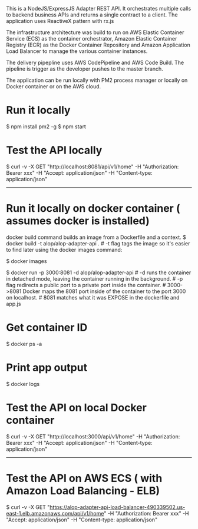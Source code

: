 This is a NodeJS/ExpressJS Adapter REST API. It orchestrates multiple calls to backend business APIs and returns a single contract to a client. The application uses ReactiveX pattern with rx.js

The infrastructure architecture was build to run on AWS Elastic Container Service (ECS) as the container orchestrator, Amazon Elastic Container Registry (ECR) as the Docker Container Repository and Amazon Application Load Balancer to manage the various container instances.

The delivery pipepline uses AWS CodePipeline and AWS Code Build. The pipeline is trigger as the developer pushes to the master branch.


The application can be run locally with PM2 process manager or locally on Docker container or on the AWS cloud.


# Run it locally
$ npm install pm2 -g
$ npm start

# Test the API locally
$ curl -v -X GET "http://localhost:8081/api/v1/home" -H "Authorization: Bearer xxx" -H "Accept: application/json" -H "Content-type: application/json" 

-------------------------
# Run it locally on docker container ( assumes docker is installed)
docker build command builds an image from a Dockerfile and a context. 
$ docker build -t alop/alop-adapter-api .
	# -t flag tags the image so it's easier to find later using the docker images command:

$ docker images

$ docker run -p 3000:8081 -d alop/alop-adapter-api
	# -d runs the container in detached mode, leaving the container running in the background.
	# -p flag redirects a public port to a private port inside the container.
	# 3000->8081 Docker maps the 8081 port inside of the container to the port 3000 on localhost.
	# 8081 matches what it was EXPOSE in the dockerfile and app.js

# Get container ID
$ docker ps -a

# Print app output
$ docker logs <container id>


# Test the API on local Docker container
$ curl -v -X GET "http://localhost:3000/api/v1/home" -H "Authorization: Bearer xxx" -H "Accept: application/json" -H "Content-type: application/json" 

------------------------------
 
# Test the API on AWS ECS ( with Amazon Load Balancing - ELB)
$ curl -v -X GET "https://alop-adapter-api-load-balancer-490339502.us-east-1.elb.amazonaws.com/api/v1/home" -H "Authorization: Bearer xxx" -H "Accept: application/json" -H "Content-type: application/json" 

